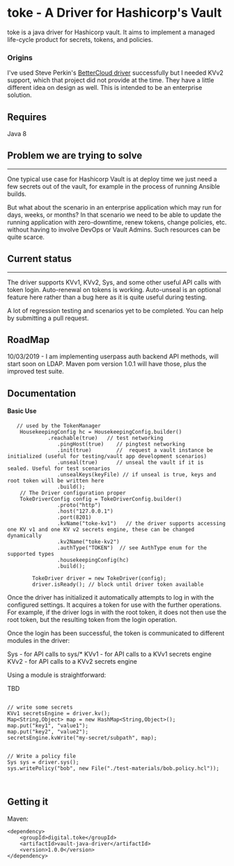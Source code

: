# toke - A Driver for Hashicorp's Vault 

toke is a java driver for Hashicorp vault. It aims to implement a managed life-cycle product for secrets, tokens, and policies.

### Origins

I've used Steve Perkin's [BetterCloud driver](https://github.com/BetterCloud/vault-java-driver) 
successfully but I needed KVv2 support, which that project did not provide at the time. They have a 
little different idea on design as well. This is intended to be an enterprise solution. 

Requires
---------------------

Java 8

## Problem we are trying to solve
---------------------

One typical use case for Hashicorp Vault is at deploy time we just need a few secrets out of the vault, for example in
the process of running Ansible builds. 

But what about the scenario in an enterprise application which may run for days, weeks, or months? In that
scenario we need to be able to update the running application with zero-downtime, renew tokens, change policies,
etc. without having to involve DevOps or Vault Admins. Such resources can be quite scarce. 

## Current status
---------------------

The driver supports KVv1, KVv2, Sys, and some other useful API calls with token login. Auto-renewal on tokens is working. Auto-unseal is an
optional feature here rather than a bug here as it is quite useful during testing. 

A lot of regression testing and scenarios yet to be completed. You can help by submitting a pull request.  

## RoadMap

10/03/2019 - I am implementing userpass auth backend API methods, will start soon on LDAP. Maven pom version 1.0.1 will have those, plus the improved test suite.   

## Documentation

#### Basic Use

```
   // used by the TokenManager
	HousekeepingConfig hc = HousekeepingConfig.builder()
	         .reachable(true)   // test networking
				.pingHost(true)    // pingtest networking
				.init(true)        //  request a vault instance be initialized (useful for testing/vault app development scenarios)
				.unseal(true)      // unseal the vault if it is sealed. Useful for test scenarios
				.unsealKeys(keyFile) // if unseal is true, keys and root token will be written here
				.build();
	// The Driver configuration proper
	TokeDriverConfig config = TokeDriverConfig.builder()
				.proto("http")
				.host("127.0.0.1")
				.port(8201)
				.kvName("toke-kv1")   // the driver supports accessing one KV v1 and one KV v2 secrets engine, these can be changed dynamically
				.kv2Name("toke-kv2")
				.authType("TOKEN")  // see AuthType enum for the supported types 
				.housekeepingConfig(hc)
				.build();
		 
		TokeDriver driver = new TokeDriver(config);
		driver.isReady(); // block until driver token available
```

Once the driver has initialized it automatically attempts to log in with the configured settings. It acquires a token for use with the further operations. For
example, if the driver logs in with the root token, it does not then use the root token, but the resulting token from the login operation.

Once the login has been successful, the token is communicated to different modules in the driver: 

Sys - for API calls to sys/*
KVv1 - for API calls to a KVv1 secrets engine
KVv2 - for API calls to a KVv2 secrets engine

Using a module is straightforward:

TBD

```

// write some secrets
KVv1 secretsEngine = driver.kv();
Map<String,Object> map = new HashMap<String,Object>();
map.put("key1", "value1");
map.put("key2", "value2");
secretsEngine.kvWrite("my-secret/subpath", map);


// Write a policy file
Sys sys = driver.sys();
sys.writePolicy("bob", new File("./test-materials/bob.policy.hcl"));



```

Getting it
---------------------

Maven:
```
<dependency>
   	<groupId>digital.toke</groupId>
	<artifactId>vault-java-driver</artifactId>
	<version>1.0.0</version>
</dependency>
```




